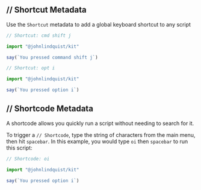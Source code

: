 <meta url="https://github.com/johnlindquist/kit/discussions/792">
<meta id="D_kwDOEu7MBc4AP9TO">
<meta title="Add a Keyboard Shortcut">
<meta section="script-options">
<meta i="0">    
<meta path="docs/add-a-keyboard-shortcut">

## // Shortcut Metadata

Use the `Shortcut` metadata to add a global keyboard shortcut to any script

```js
// Shortcut: cmd shift j

import "@johnlindquist/kit"

say(`You pressed command shift j`)
```

```js
// Shortcut: opt i

import "@johnlindquist/kit"

say(`You pressed option i`)
```

## // Shortcode Metadata

A shortcode allows you quickly run a script without needing to search for it.

To trigger a `// Shortcode`, type the string of characters from the main menu, then hit `spacebar`. In this example, you would type `oi` then `spacebar` to run this script:

```js
// Shortcode: oi

import "@johnlindquist/kit"

say(`You pressed option i`)
```
